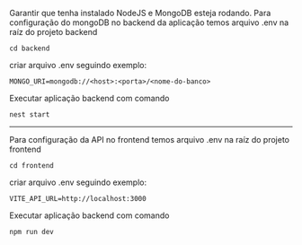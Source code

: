 Garantir que tenha instalado NodeJS e MongoDB esteja rodando.
Para configuração do mongoDB no backend da aplicação temos arquivo .env na raíz do projeto backend

```
cd backend
```

criar arquivo .env seguindo exemplo:
```
MONGO_URI=mongodb://<host>:<porta>/<nome-do-banco>
```

Executar aplicação backend com comando
```
nest start
```

---

Para configuração da API no frontend temos arquivo .env na raíz do projeto frontend
```
cd frontend
```
criar arquivo .env seguindo exemplo:
```
VITE_API_URL=http://localhost:3000
```

Executar aplicação backend com comando
```
npm run dev
```


